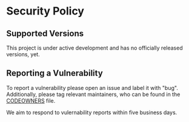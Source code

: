# Security Policy

## Supported Versions

This project is under active development and has no officially released versions, yet.

## Reporting a Vulnerability

To report a vulnerability please open an issue and label it with "bug". Additionally,
please tag relevant maintainers, who can be found in the [CODEOWNERS](https://github.com/openreserveio/dwn/blob/main/CODEOWNERS) file.

We aim to respond to vulernability reports within five business days.
